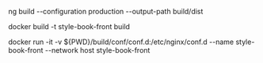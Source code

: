
ng build --configuration production --output-path build/dist

docker build -t style-book-front build

docker run -it -v ${PWD}/build/conf/conf.d:/etc/nginx/conf.d --name style-book-front --network host style-book-front
